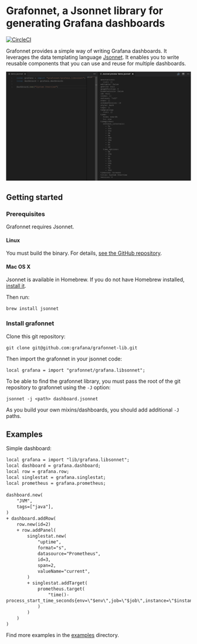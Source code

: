 # Grafonnet, a Jsonnet library for generating Grafana dashboards

[![CircleCI](https://circleci.com/gh/grafana/grafonnet-lib.svg?style=svg)](https://circleci.com/gh/grafana/grafonnet-lib)

Grafonnet provides a simple way of writing Grafana dashboards. It leverages the
data templating language [Jsonnet][jsonnet]. It enables you to write reusable
components that you can use and reuse for multiple dashboards.

![screenshot](screenshot.png)

## Getting started

### Prerequisites

Grafonnet requires Jsonnet.

#### Linux

You must build the binary. For details, [see the GitHub
repository][jsonnetgh].

#### Mac OS X

Jsonnet is available in Homebrew. If you do not have Homebrew installed,
[install it][brew].

Then run:

```
brew install jsonnet
```

### Install grafonnet

Clone this git repository:

```
git clone git@github.com:grafana/grafonnet-lib.git
```

Then import the grafonnet in your jsonnet code:

```
local grafana = import "grafonnet/grafana.libsonnet";
```

To be able to find the grafonnet library, you must pass the root of the git
repository to grafonnet using the `-J` option:

```
jsonnet -j <path> dashboard.jsonnet
```

As you build your own mixins/dashboards, you should add additional `-J` paths.

## Examples

Simple dashboard:

```jsonnet
local grafana = import "lib/grafana.libsonnet";
local dashboard = grafana.dashboard;
local row = grafana.row;
local singlestat = grafana.singlestat;
local prometheus = grafana.prometheus;

dashboard.new(
    "JVM",
    tags=["java"],
)
+ dashboard.addRow(
    row.new(id=2)
    + row.addPanel(
        singlestat.new(
            "uptime",
            format="s",
            datasource="Prometheus",
            id=3,
            span=2,
            valueName="current",
        )
        + singlestat.addTarget(
            prometheus.target(
                "time()-process_start_time_seconds{env=\"$env\",job=\"$job\",instance=\"$instance\"}",
            )
        )
    )
)
```

Find more examples in the [examples](examples/) directory.


[brew]:https://brew.sh/
[jsonnet]:http://jsonnet.org/
[jsonnetgh]:https://github.com/google/jsonnet

